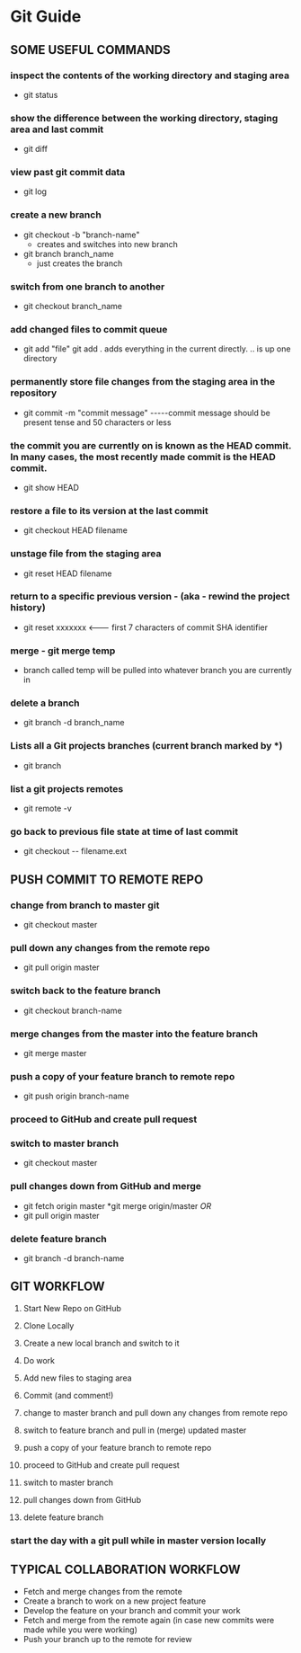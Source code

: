 # Git Guide

## SOME USEFUL COMMANDS

### inspect the contents of the working directory and staging area
  * git status
  
### show the difference between the working directory, staging area and last commit
  * git diff
  
### view past git commit data
  * git log
  
### create a new branch
  * git checkout -b "branch-name"
    * creates and switches into new branch
  * git branch branch_name            
    * just creates the branch 
  
### switch from one branch to another
  * git checkout branch_name

### add changed files to commit queue
  * git add "file"
  git add .     adds everything in the current directly.  .. is up one directory 
  
### permanently store file changes from the staging area in the repository
  * git commit -m "commit message"   -----commit message should be present tense and 50 characters or less
  
### the commit you are currently on is known as the HEAD commit. In many cases, the most recently made commit is the HEAD commit.  
  * git show HEAD
  
### restore a file to its version at the last commit
  * git checkout HEAD filename
  
### unstage file from the staging area 
  * git reset HEAD filename
  
### return to a specific previous version - (aka - rewind the project history)
  * git reset xxxxxxx      <--- first 7 characters of commit SHA identifier 
  
### merge - git merge temp     
  * branch called temp will be pulled into whatever branch you are currently in  

### delete a branch
  * git branch -d branch_name
  
### Lists all a Git projects branches (current branch marked by *)
  * git branch
  
### list a git projects remotes  
  * git remote -v

### go back to previous file state at time of last commit 
  * git checkout -- filename.ext
 
 
## PUSH COMMIT TO REMOTE REPO

### change from branch to master git
  * git checkout master
  
### pull down any changes from the remote repo  
  * git pull origin master  
  
### switch back to the feature branch
  * git checkout branch-name
  
### merge changes from the master into the feature branch   
  * git merge master
  
### push a copy of your feature branch to remote repo
  * git push origin branch-name
  
### proceed to GitHub and create pull request  

### switch to master branch 
  * git checkout master
  
### pull changes down from GitHub and merge
  * git fetch origin master
  *git merge origin/master
  *OR*  
  * git pull origin master

### delete feature branch 
  * git branch -d branch-name
  
## GIT WORKFLOW
  1. Start New Repo on GitHub
  2. Clone Locally
  3. Create a new local branch and switch to it
  4. Do work
  5. Add new files to staging area
  6. Commit (and comment!)
  
  7. change to master branch and pull down any changes from remote repo
  8. switch to feature branch and pull in (merge) updated master 
  9. push a copy of your feature branch to remote repo
  10. proceed to GitHub and create pull request  
  11. switch to master branch 
  12. pull changes down from GitHub 
  13. delete feature branch 

### start the day with a git pull while in master version locally 
  
  
  
##  TYPICAL COLLABORATION WORKFLOW

- Fetch and merge changes from the remote
- Create a branch to work on a new project feature
- Develop the feature on your branch and commit your work
- Fetch and merge from the remote again (in case new commits were made while you were working)
- Push your branch up to the remote for review